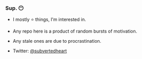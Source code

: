 ### Sup. 😶

- I mostly ⭐ things, I'm interested in.
- Any repo here is a product of random bursts of motivation.
- Any stale ones are due to procrastination.

- Twitter: [@subvertedheart](https://twitter.com/subvertedheart)
<!--
**vinnyj/vinnyj** is a ✨ _special_ ✨ repository because its `README.md` (this file) appears on your GitHub profile.

Here are some ideas to get you started:

- 🔭 I’m currently working on ...
- 🌱 I’m currently learning ...
- 👯 I’m looking to collaborate on ...
- 🤔 I’m looking for help with ...
- 💬 Ask me about ...
- 📫 How to reach me: ...
- 😄 Pronouns: ...
- ⚡ Fun fact: ...
-->
